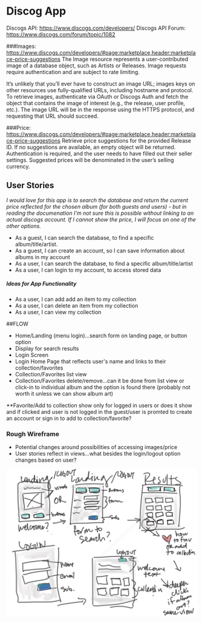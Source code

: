# Discog App

Discogs API: https://www.discogs.com/developers/
Discogs API Forum: https://www.discogs.com/forum/topic/1082

###Images:
https://www.discogs.com/developers/#page:marketplace,header:marketplace-price-suggestions
The Image resource represents a user-contributed image of a database object, such as Artists or Releases. Image requests require authentication and are subject to rate limiting.

It’s unlikely that you’ll ever have to construct an image URL; images keys on other resources use fully-qualified URLs, including hostname and protocol. To retrieve images, authenticate via OAuth or Discogs Auth and fetch the object that contains the image of interest (e.g., the release, user profile, etc.). The image URL will be in the response using the HTTPS protocol, and requesting that URL should succeed.

###Price:
https://www.discogs.com/developers/#page:marketplace,header:marketplace-price-suggestions
Retrieve price suggestions for the provided Release ID. If no suggestions are available, an empty object will be returned.
Authentication is required, and the user needs to have filled out their seller settings. Suggested prices will be denominated in the user’s selling currency.



## User Stories

*I would love for this app is to search the database and return the current price reflected for the chosen album (for both guests and users) - but in reading the documenation I'm not sure this is possible without linking to an actual discogs account. If I cannot show the price, I will focus on one of the other options.*

* As a guest, I can search the database, to find a specific album/title/artist.
* As a guest, I can create an account, so I can save information about albums in my account
* As a user, I can search the database, to find a specific album/title/artist
* As a user, I can login to my account, to access stored data

##### Ideas for App Functionality
* As a user, I can add add an item to my collection
* As a user, I can delete an item from my collection
* As a user, I can view my collection




##FLOW

* Home/Landing (menu login)...search form on landing page, or button option
* Display for search results
* Login Screen
* Login Home Page that reflects user's name and links to their collection/favorites
* Collection/Favorites list view
* Collection/Favorites delete/remove...can it be done from list view or click-in to individual album and the option is found there (probably not worth it unless we can show album art)


**Favorite/Add to collection show only for logged in users or does it show and if clicked and user is not logged in the guest/user is promted to create an account or sign in to add to collection/favorite?

### Rough Wireframe
* Potential changes around possibilities of accessing images/price
* User stories reflect in views...what besides the login/logout option changes based on user?

![wireframe](/public/images/wireframe_quick.jpg)
